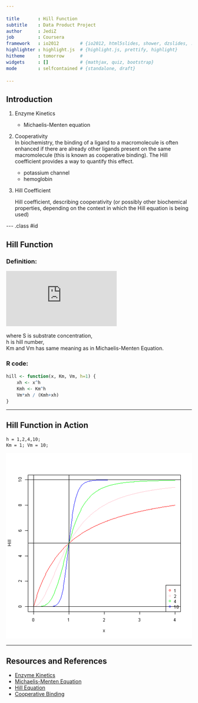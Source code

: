 ```yaml
---

title       : Hill Function
subtitle    : Data Product Project
author      : JediZ
job         : Coursera
framework   : io2012        # {io2012, html5slides, shower, dzslides, ...}
highlighter : highlight.js  # {highlight.js, prettify, highlight}
hitheme     : tomorrow      # 
widgets     : []            # {mathjax, quiz, bootstrap}
mode        : selfcontained # {standalone, draft}

---
```


## Introduction

1. Enzyme Kinetics
    * Michaelis-Menten equation  
    
2. Cooperativity  
    In biochemistry, the binding of a ligand to a macromolecule is often enhanced if there are already other ligands present on the same macromolecule (this is known as cooperative binding). The Hill coefficient provides a way to quantify this effect.  
    * potassium channel  
    * hemoglobin  
    
3. Hill Coefficient  
    
    Hill coefficient, describing cooperativity (or possibly other biochemical properties, depending on the context in which the Hill equation is being used)


--- .class #id 

## Hill Function
### Definition:


![equation](http://latex.codecogs.com/gif.latex?Hill%28S%3Bh%29%3D%20%5Cfrac%7BV_m%5Ccdot%20S%5Eh%7D%7BK_m%5Eh&plus;S%5Eh%7D)  

where S is substrate concentration,  
h is hill number,  
Km and Vm has same meaning as in Michaelis-Menten Equation.  

### R code:

```r
hill <- function(x, Km, Vm, h=1) {
    xh <- x^h
    Kmh <- Km^h
    Vm*xh / (Kmh+xh)
}
```

---

## Hill Function in Action
```
h = 1,2,4,10;  
Km = 1; Vm = 10;  
```
![plot of chunk unnamed-chunk-2](figure/unnamed-chunk-2.png) 

---

## Resources and References

* [Enzyme Kinetics](http://en.wikipedia.org/wiki/Enzyme_kinetics)  
* [Michaelis-Menten Equation](http://en.wikipedia.org/wiki/Michaelis%E2%80%93Menten_kinetics)  
* [Hill Equation](http://en.wikipedia.org/wiki/Hill_equation_%28biochemistry%29)  
* [Cooperative Binding](http://en.wikipedia.org/wiki/Cooperative_binding)  

